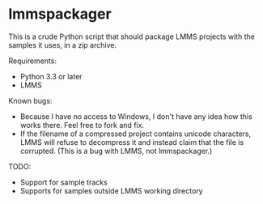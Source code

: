 lmmspackager
============

This is a crude Python script that should package LMMS projects with the
samples it uses, in a zip archive.

Requirements:
* Python 3.3 or later
* LMMS

Known bugs:
* Because I have no access to Windows, I don't have any idea how this works
  there. Feel free to fork and fix.
* If the filename of a compressed project contains unicode characters, LMMS
  will refuse to decompress it and instead claim that the file is corrupted.
  (This is a bug with LMMS, not lmmspackager.)

TODO:
* Support for sample tracks
* Supports for samples outside LMMS working directory
